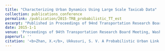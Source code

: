 ```yaml
---
title: "Characterizing Urban Dynamics Using Large Scale Taxicab Data"
collection: publications_conference
permalink: /publication/2015-TRB_probabilistic_TT_est
excerpt: "Published in Proceedings of 94nd Transportation Research Board Meeting, 2015. "
date: 2015-1-1
venue: 'Proceedings of 94th Transportation Research Board Meeting, Washington D.C., January 2015'
paperurl: ''
citation: '<b>Zhan, X.</b>, Ukkusuri, S. V. A Probabilistic Urban Link Travel Time Estimation Model Using Large-scale Taxi Trip Data. In <i>Proceedings of 94th Transportation Research Board Meeting</i>, Washington D.C., January 2015.'
---
```



